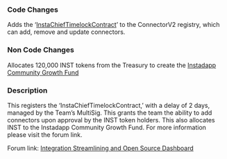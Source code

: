 ### Code Changes
Adds the ‘[InstaChiefTimelockContract](https://etherscan.io/address/0xb3e586bce929312e8b0685e2c12c1d6dbbcdc370#code)’ to the ConnectorV2 registry, which can add, remove and update connectors.

### Non Code Changes
Allocates 120,000 INST tokens from the Treasury to create the [Instadapp Community Growth Fund](https://gov.instadapp.io/t/instadapp-community-growth-fund/111)

### Description
This registers the ‘InstaChiefTimelockContract,’ with a delay of 2 days, managed by the Team’s  MultiSig. This grants the team the ability to add connectors upon approval by the INST token holders. This also allocates INST to the Instadapp Community Growth Fund. For more information please visit the forum link.

Forum link: [Integration Streamlining and Open Source Dashboard](https://gov.instadapp.io/t/integration-streamlining-and-open-source-dashboard/189)
